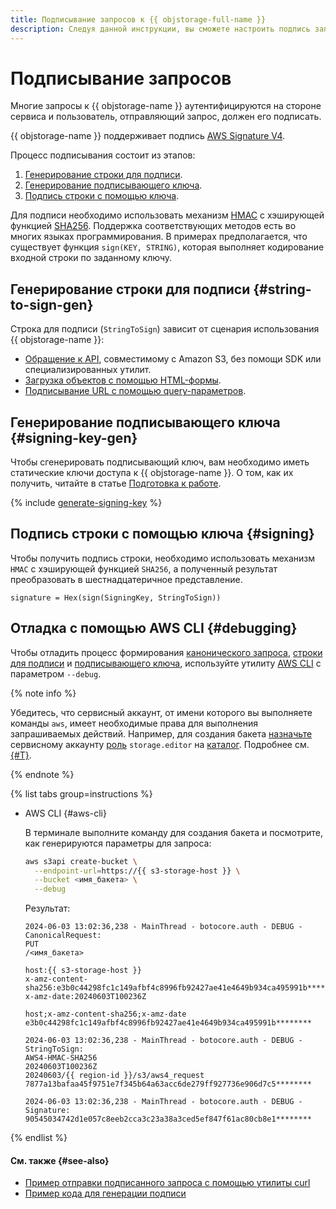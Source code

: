 ```yaml
---
title: Подписывание запросов к {{ objstorage-full-name }}
description: Следуя данной инструкции, вы сможете настроить подпись запросов к {{ objstorage-name }}.
---
```


# Подписывание запросов


Многие запросы к {{ objstorage-name }} аутентифицируются на стороне сервиса и пользователь, отправляющий запрос, должен его подписать.

{{ objstorage-name }} поддерживает подпись [AWS Signature V4](https://docs.aws.amazon.com/AmazonS3/latest/API/sig-v4-authenticating-requests.html).

Процесс подписывания состоит из этапов:

1. [Генерирование строки для подписи](#string-to-sign-gen).
1. [Генерирование подписывающего ключа](#signing-key-gen).
1. [Подпись строки с помощью ключа](#signing).

Для подписи необходимо использовать механизм [HMAC](https://ru.wikipedia.org/wiki/HMAC) с хэширующей функцией [SHA256](https://ru.wikipedia.org/wiki/SHA-2). Поддержка соответствующих методов есть во многих языках программирования. В примерах предполагается, что существует функция `sign(KEY, STRING)`, которая выполняет кодирование входной строки по заданному ключу.

## Генерирование строки для подписи {#string-to-sign-gen}

Строка для подписи (`StringToSign`) зависит от сценария использования {{ objstorage-name }}:

* [Обращение к API](./index.md), совместимому с Amazon S3, без помощи SDK или специализированных утилит.
* [Загрузка объектов с помощью HTML-формы](../concepts/presigned-post-forms.md).
* [Подписывание URL с помощью query-параметров](../concepts/pre-signed-urls.md).

## Генерирование подписывающего ключа {#signing-key-gen}

Чтобы сгенерировать подписывающий ключ, вам необходимо иметь статические ключи доступа к {{ objstorage-name }}. О том, как их получить, читайте в статье [Подготовка к работе](index.md#before-you-begin).

{% include [generate-signing-key](../../_includes/storage/generate-signing-key.md) %}

## Подпись строки с помощью ключа {#signing}

Чтобы получить подпись строки, необходимо использовать механизм `HMAC` с хэширующей функцией `SHA256`, а полученный результат преобразовать в шестнадцатеричное представление.

```text
signature = Hex(sign(SigningKey, StringToSign))
```

## Отладка с помощью AWS CLI {#debugging}

Чтобы отладить процесс формирования [канонического запроса](../concepts/pre-signed-urls.md#canonical-request), [строки для подписи](../concepts/pre-signed-urls.md#composing-string-to-sign) и [подписывающего ключа](../concepts/pre-signed-urls.md#signing-key-gen), используйте утилиту [AWS CLI](../tools/aws-cli.md) с параметром `--debug`. 

{% note info %}

Убедитесь, что сервисный аккаунт, от имени которого вы выполняете команды `aws`, имеет необходимые права для выполнения запрашиваемых действий. Например, для создания бакета [назначьте](../../iam/operations/sa/assign-role-for-sa.md) сервисному аккаунту [роль](../security/index.md#storage-uploader) `storage.editor` на [каталог](../../resource-manager/concepts/resources-hierarchy.md#folder). Подробнее см. [{#T}](../security/overview.md).

{% endnote %}

{% list tabs group=instructions %}

- AWS CLI {#aws-cli}

  В терминале выполните команду для создания бакета и посмотрите, как генерируются параметры для запроса:

  ```bash
  aws s3api create-bucket \
    --endpoint-url=https://{{ s3-storage-host }} \
    --bucket <имя_бакета> \
    --debug
  ```

  Результат:

  ```text
  2024-06-03 13:02:36,238 - MainThread - botocore.auth - DEBUG - CanonicalRequest:
  PUT
  /<имя_бакета>

  host:{{ s3-storage-host }}
  x-amz-content-sha256:e3b0c44298fc1c149afbf4c8996fb92427ae41e4649b934ca495991b********
  x-amz-date:20240603T100236Z

  host;x-amz-content-sha256;x-amz-date
  e3b0c44298fc1c149afbf4c8996fb92427ae41e4649b934ca495991b********

  2024-06-03 13:02:36,238 - MainThread - botocore.auth - DEBUG - StringToSign:
  AWS4-HMAC-SHA256
  20240603T100236Z
  20240603/{{ region-id }}/s3/aws4_request
  7877a13bafaa45f9751e7f345b64a63acc6de279ff927736e906d7c5********

  2024-06-03 13:02:36,238 - MainThread - botocore.auth - DEBUG - Signature:
  90545034742d1e057c8eeb2cca3c23a38a3ced5ef847f61ac80cb8e1********
  ```

{% endlist %}

#### См. также {#see-also}

* [Пример отправки подписанного запроса с помощью утилиты curl](../api-ref/authentication.md#s3-api-example)
* [Пример кода для генерации подписи](../concepts/pre-signed-urls.md#code-examples)
